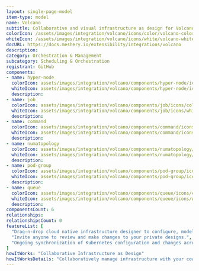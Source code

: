 ```yaml
---
layout: single-page-model
item-type: model
name: Volcano
subtitle: Collaborative and visual infrastructure as design for Volcano
colorIcon: /assets/images/integration/volcano/icons/color/volcano-color.svg
whiteIcon: /assets/images/integration/volcano/icons/white/volcano-white.svg
docURL: https://docs.meshery.io/extensibility/integrations/volcano
description: 
category: Orchestration & Management
subcategory: Scheduling & Orchestration
registrant: GitHub
components: 
- name: hyper-node
  colorIcon: assets/images/integration/volcano/components/hyper-node/icons/color/hyper-node-color.svg
  whiteIcon: assets/images/integration/volcano/components/hyper-node/icons/white/hyper-node-white.svg
  description: 
- name: job
  colorIcon: assets/images/integration/volcano/components/job/icons/color/job-color.svg
  whiteIcon: assets/images/integration/volcano/components/job/icons/white/job-white.svg
  description: 
- name: command
  colorIcon: assets/images/integration/volcano/components/command/icons/color/command-color.svg
  whiteIcon: assets/images/integration/volcano/components/command/icons/white/command-white.svg
  description: 
- name: numatopology
  colorIcon: assets/images/integration/volcano/components/numatopology/icons/color/numatopology-color.svg
  whiteIcon: assets/images/integration/volcano/components/numatopology/icons/white/numatopology-white.svg
  description: 
- name: pod-group
  colorIcon: assets/images/integration/volcano/components/pod-group/icons/color/pod-group-color.svg
  whiteIcon: assets/images/integration/volcano/components/pod-group/icons/white/pod-group-white.svg
  description: 
- name: queue
  colorIcon: assets/images/integration/volcano/components/queue/icons/color/queue-color.svg
  whiteIcon: assets/images/integration/volcano/components/queue/icons/white/queue-white.svg
  description: 
componentsCount: 6
relationships: 
relationshipsCount: 0
featureList: [
  "Drag-n-drop cloud native infrastructure designer to configure, model, and deploy your workloads.",
  "Invite anyone to review and make changes to your private designs.",
  "Ongoing synchronization of Kubernetes configuration and changes across any number of clusters."
]
howItWorks: "Collaborative Infrastructure as Design"
howItWorksDetails: "Collaboratively manage infrastructure with your coworkers synchronously sharing the same designs."
---
```

